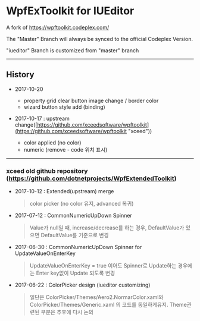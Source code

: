 WpfExToolkit for IUEditor
============

A fork of https://wpftoolkit.codeplex.com/

The "Master" Branch will always be synced to the official Codeplex Version.

"iueditor" Branch is customized from "master" branch

---

## History

* 2017-10-20
	* property grid clear button image change / border color  
	* wizard button style add (binding) 


* 2017-10-17 : upstream change([https://github.com/xceedsoftware/wpftoolkit](https://github.com/xceedsoftware/wpftoolkit "xceed"))
	* color applied (no color) 
	* numeric (remove - code 위치 표시)  


--------------------
### xceed old github repository (https://github.com/dotnetprojects/WpfExtendedToolkit)

* 2017-10-12 : Extended(upstream) merge
	> color picker (no color 유지, advanced 복귀)

* 2017-07-12 : CommonNumericUpDown Spinner
	> Value가 null일 때, increase/decrease를 하는 경우, DefaultValue가 있으면 DefaultValue를 기준으로 변경

* 2017-06-30 : CommonNumericUpDown Spinner for UpdateValueOnEnterKey
	> UpdateValueOnEnterKey = true 이어도 Spinner로 Update하는 경우에는 Enter key없이 Update 되도록 변경

* 2017-06-22 : ColorPicker design (iueditor customizing)
	> 일단은 ColorPicker/Themes/Aero2.NormarColor.xaml와 ColorPicker/Themes/Generic.xaml 의 코드를 동일하게유지. Theme관련된 부분은 추후에 다시 논의
